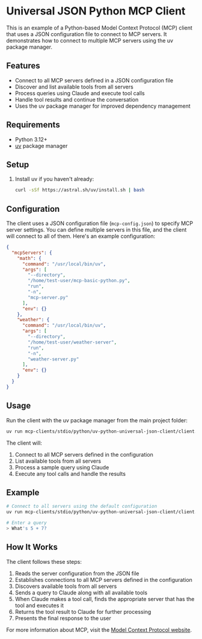 # Universal JSON Python MCP Client

This is an example of a Python-based Model Context Protocol (MCP) client that uses a JSON configuration file to connect to MCP servers. It demonstrates how to connect to multiple MCP servers using the uv package manager.

## Features

- Connect to all MCP servers defined in a JSON configuration file
- Discover and list available tools from all servers
- Process queries using Claude and execute tool calls
- Handle tool results and continue the conversation
- Uses the uv package manager for improved dependency management

## Requirements

- Python 3.12+
- [uv](https://github.com/astral-sh/uv) package manager

## Setup

1. Install uv if you haven't already:
   ```bash
   curl -sSf https://astral.sh/uv/install.sh | bash
   ```

## Configuration

The client uses a JSON configuration file (`mcp-config.json`) to specify MCP server settings. You can define multiple servers in this file, and the client will connect to all of them. Here's an example configuration:

```json
{
  "mcpServers": {
    "math": {
      "command": "/usr/local/bin/uv",
      "args": [
        "--directory",
        "/home/test-user/mcp-basic-python.py",
        "run",
        "-n",
        "mcp-server.py"
      ],
      "env": {}
    },
    "weather": {
      "command": "/usr/local/bin/uv",
      "args": [
        "--directory",
        "/home/test-user/weather-server",
        "run",
        "-n",
        "weather-server.py"
      ],
      "env": {}
    }
  }
}
```

## Usage

Run the client with the uv package manager from the main project folder:

```bash
uv run mcp-clients/stdio/python/uv-python-universal-json-client/client.py --config /path/to/mcp-config.json
```

The client will:
1. Connect to all MCP servers defined in the configuration
2. List available tools from all servers
3. Process a sample query using Claude
4. Execute any tool calls and handle the results

## Example

```bash
# Connect to all servers using the default configuration
uv run mcp-clients/stdio/python/uv-python-universal-json-client/client.py

# Enter a query
> What's 5 + 7?
```

## How It Works

The client follows these steps:
1. Reads the server configuration from the JSON file
2. Establishes connections to all MCP servers defined in the configuration
3. Discovers available tools from all servers
4. Sends a query to Claude along with all available tools
5. When Claude makes a tool call, finds the appropriate server that has the tool and executes it
6. Returns the tool result to Claude for further processing
7. Presents the final response to the user

For more information about MCP, visit the [Model Context Protocol website](https://modelcontextprotocol.io/).

